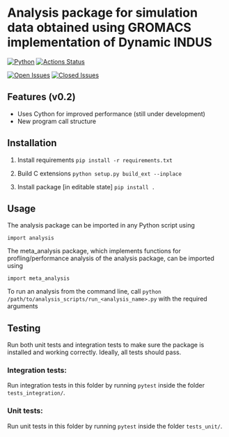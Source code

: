 # Analysis package for simulation data obtained using GROMACS implementation of Dynamic INDUS

[![Python](https://img.shields.io/github/languages/top/apallath/analysis_scripts)](https://www.python.org/downloads/release/python-370/)
[![Actions Status](https://img.shields.io/github/workflow/status/apallath/analysis_scripts/Analysis)](https://github.com/apallath/analysis_scripts/actions)

[![Open Issues](https://img.shields.io/github/issues-raw/apallath/analysis_scripts)](https://github.com/apallath/analysis_scripts/issues)
[![Closed Issues](https://img.shields.io/github/issues-closed-raw/apallath/analysis_scripts)](https://github.com/apallath/analysis_scripts/issues)

## Features (v0.2)
- Uses Cython for improved performance (still under development)
- New program call structure

## Installation

1. Install requirements
`pip install -r requirements.txt`

2. Build C extensions
`python setup.py build_ext --inplace`

2. Install package [in editable state]
`pip install .`

## Usage

The analysis package can be imported in any Python script using

`import analysis`

The meta_analysis package, which implements functions for profling/performance
analysis of the analysis package, can be imported using

`import meta_analysis`

To run an analysis from the command line, call
`python /path/to/analysis_scripts/run_<analysis_name>.py`
with the required arguments

## Testing

Run both unit tests and integration tests to make sure the package is installed
and working correctly. Ideally, all tests should pass.

### Integration tests:

Run integration tests in this folder by running
`pytest`
inside the folder `tests_integration/`.

### Unit tests:

Run unit tests in this folder by running
`pytest`
inside the folder `tests_unit/`.
